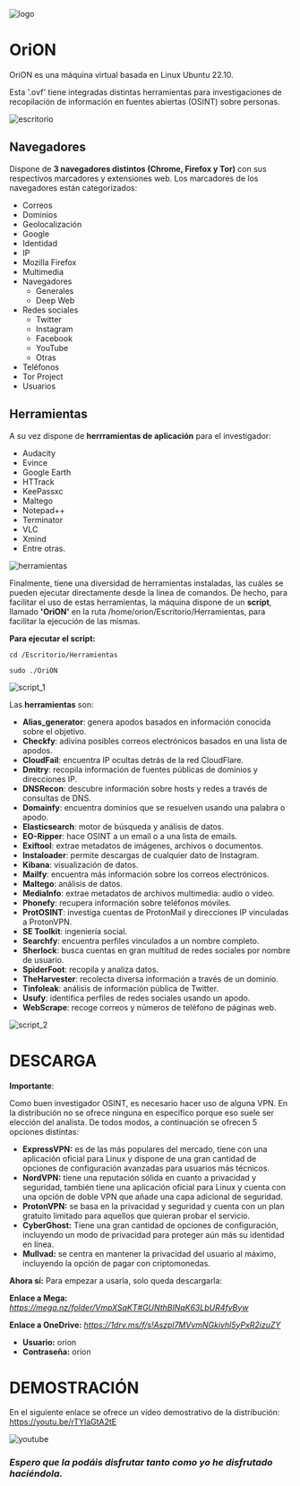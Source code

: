 ![logo](https://user-images.githubusercontent.com/127757371/230434041-be482582-7933-4f6b-9cfd-fdab7113fd89.png)



# **OriON**

OriON es una máquina virtual basada en Linux Ubuntu 22.10.

Esta '.ovf' tiene integradas distintas herramientas para investigaciones de recopilación de información en fuentes abiertas (OSINT) sobre personas.

![escritorio](https://user-images.githubusercontent.com/127757371/230437351-fc667497-6a14-49fc-a1b0-a9a52cdc2e0d.png)


## Navegadores

Dispone de **3 navegadores distintos (Chrome, Firefox y Tor)** con sus respectivos marcadores y extensiones web. Los marcadores de los navegadores están categorizados: 
- Correos
- Dominios
- Geolocalización
- Google
- Identidad
- IP
- Mozilla Firefox
- Multimedia
- Navegadores
  -	Generales
  - Deep Web
- Redes sociales
  - Twitter
  -	Instagram
  -	Facebook
  -	YouTube 
  -	Otras
- Teléfonos
- Tor Project
- Usuarios


## Herramientas

A su vez dispone de **herrramientas de aplicación** para el investigador: 
- Audacity
- Evince
- Google Earth
- HTTrack
- KeePassxc
- Maltego
- Notepad++
- Terminator
- VLC
- Xmind
- Entre otras.

![herramientas](https://user-images.githubusercontent.com/127757371/230437330-abdbce8c-4d81-420b-9efb-48870c82d6eb.png)

Finalmente, tiene una diversidad de herramientas instaladas, las cuáles se pueden ejecutar directamente desde la línea de comandos.
De hecho, para facilitar el uso de estas herramientas, la máquina dispone de un **script**, llamado **'OriON'** en la ruta /home/orion/Escritorio/Herramientas, para facilitar la ejecución de las mismas.

**Para ejecutar el script:**

```cd /Escritorio/Herramientas```

```sudo ./OriON```

![script_1](https://user-images.githubusercontent.com/127757371/230437407-ef1847f3-7b88-4976-9845-436e778ed669.png)


Las **herramientas** son:
- **Alias_generator**: genera apodos basados en información conocida sobre el objetivo.
- **Checkfy**: adivina posibles correos electrónicos basados en una lista de apodos.
- **CloudFail**: encuentra IP ocultas detrás de la red CloudFlare.
- **Dmitry**: recopila información de fuentes públicas de dominios y direcciones IP.
- **DNSRecon**: descubre información sobre hosts y redes a través de consultas de DNS.
- **Domainfy**: encuentra dominios que se resuelven usando una palabra o apodo.
- **Elasticsearch**: motor de búsqueda y análisis de datos.
- **EO-Ripper**: hace OSINT a un email o a una lista de emails.
- **Exiftool**: extrae metadatos de imágenes, archivos o documentos.
- **Instaloader**: permite descargas de cualquier dato de Instagram.
- **Kibana**: visualización de datos.
- **Mailfy**: encuentra más información sobre los correos electrónicos.
- **Maltego**: análisis de datos.
- **MediaInfo**: extrae metadatos de archivos multimedia: audio o vídeo.
- **Phonefy**: recupera información sobre teléfonos móviles.
- **ProtOSINT**: investiga cuentas de ProtonMail y direcciones IP vinculadas a ProtonVPN.
- **SE Toolkit**: ingeniería social.
- **Searchfy**: encuentra perfiles vinculados a un nombre completo.
- **Sherlock**: busca cuentas en gran multitud de redes sociales por nombre de usuario.
- **SpiderFoot**: recopila y analiza datos.
- **TheHarvester**: recolecta diversa información a través de un dominio.
- **Tinfoleak**: análisis de información pública de Twitter.
- **Usufy**: identifica perfiles de redes sociales usando un apodo.
- **WebScrape**: recoge correos y números de teléfono de páginas web.
	   
     
![script_2](https://user-images.githubusercontent.com/127757371/230437445-7b505fbc-e1df-4ee3-a283-43abd3b900d1.png)


# DESCARGA

**Importante**:

Como buen investigador OSINT, es necesario hacer uso de alguna VPN. En la distribución no se ofrece ninguna en específico porque eso suele ser elección del analista. De todos modos, a continuación se ofrecen 5 opciones distintas:

- **ExpressVPN:** es de las más populares del mercado, tiene con una aplicación oficial para Linux y dispone de una gran cantidad de opciones de configuración avanzadas para usuarios más técnicos.
- **NordVPN:** tiene una reputación sólida en cuanto a privacidad y seguridad, también tiene una aplicación oficial para Linux y cuenta con una opción de doble VPN que añade una capa adicional de seguridad.
- **ProtonVPN:** se basa en la privacidad y seguridad y cuenta con un plan gratuito limitado para aquellos que quieran probar el servicio.
- **CyberGhost:** Tiene una gran cantidad de opciones de configuración, incluyendo un modo de privacidad para proteger aún más su identidad en línea.
- **Mullvad:** se centra en mantener la privacidad del usuario al máximo, incluyendo la opción de pagar con criptomonedas.

**Ahora sí:** Para empezar a usarla, solo queda descargarla: 

**Enlace a Mega:** *https://mega.nz/folder/VmpXSaKT#GUNthBlNqK63LbUR4fvByw*

**Enlace a OneDrive:** *https://1drv.ms/f/s!Aszpl7MVvmNGkivhl5yPxR2izuZY*

- **Usuario:** orion
- **Contraseña:** orion



# DEMOSTRACIÓN

En el siguiente enlace se ofrece un vídeo demostrativo de la distribución:
https://youtu.be/rTYlaGtA2tE

![youtube](https://user-images.githubusercontent.com/127757371/230694424-be998770-8cc3-4b5e-aca3-17bcd337f430.png)


### *Espero que la podáis disfrutar tanto como yo he disfrutado haciéndola.*

